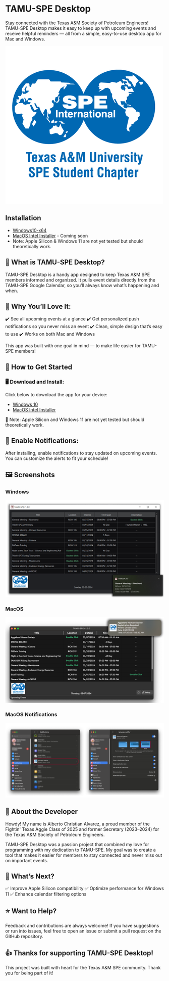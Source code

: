 # TAMU-SPE Desktop

Stay connected with the Texas A&M Society of Petroleum Engineers! TAMU-SPE Desktop makes it easy to keep up with upcoming events and receive helpful reminders — all from a simple, easy-to-use desktop app for Mac and Windows.

![TAMUSPE Desktop](MacOS/images/SPE_A_M_RGB_square.png)

## Installation
- [Windows10-x64](https://github.com/DaCodeNinja/TAMUSPE-Desktop/releases/download/Windows10/TAMUSPE-Setup-Windows-x64.exe)
- [MacOS Intel Installer]() - Coming soon
- Note: Apple Silicon & Windows 11 are not yet tested but should theoretically work.

## 🚀 What is TAMU-SPE Desktop?

TAMU-SPE Desktop is a handy app designed to keep Texas A&M SPE members informed and organized. It pulls event details directly from the TAMU-SPE Google Calendar, so you’ll always know what’s happening and when.

## 🌟 Why You’ll Love It:

✔️ See all upcoming events at a glance
✔️ Get personalized push notifications so you never miss an event
✔️ Clean, simple design that’s easy to use
✔️ Works on both Mac and Windows

This app was built with one goal in mind — to make life easier for TAMU-SPE members!

## 💾 How to Get Started
### 🖥️ Download and Install:

Click below to download the app for your device:
  
  - [Windows 10](https://github.com/DaCodeNinja/TAMUSPE-Desktop/releases/download/Windows10/TAMUSPE-Setup-Windows-x64.exe)
  - [MacOS Intel Installer]()

  📝 Note: Apple Silicon and Windows 11 are not yet tested but should theoretically work.

## 🚨 Enable Notifications:

After installing, enable notifications to stay updated on upcoming events. You can customize the alerts to fit your schedule!

## 🖼️ Screenshots

### Windows

![MacOS Notifications](Windows/images/Windows.png)

### MacOS

![MacOS Notifications](MacOS/images/Mac.png)

### MacOS Notifications

![MacOS Notifications](MacOS/images/MacNotif.png)

## 👋 About the Developer

Howdy! My name is Alberto Christian Alvarez, a proud member of the Fightin' Texas Aggie Class of 2025 and former Secretary (2023–2024) for the Texas A&M Society of Petroleum Engineers.

TAMU-SPE Desktop was a passion project that combined my love for programming with my dedication to TAMU-SPE. My goal was to create a tool that makes it easier for members to stay connected and never miss out on important events.

## 🎯 What’s Next?

✅ Improve Apple Silicon compatibility
✅ Optimize performance for Windows 11
✅ Enhance calendar filtering options

## ⭐ Want to Help?

Feedback and contributions are always welcome! If you have suggestions or run into issues, feel free to open an issue or submit a pull request on the GitHub repository.

## 👍 Thanks for supporting TAMU-SPE Desktop!

This project was built with heart for the Texas A&M SPE community. Thank you for being part of it!
